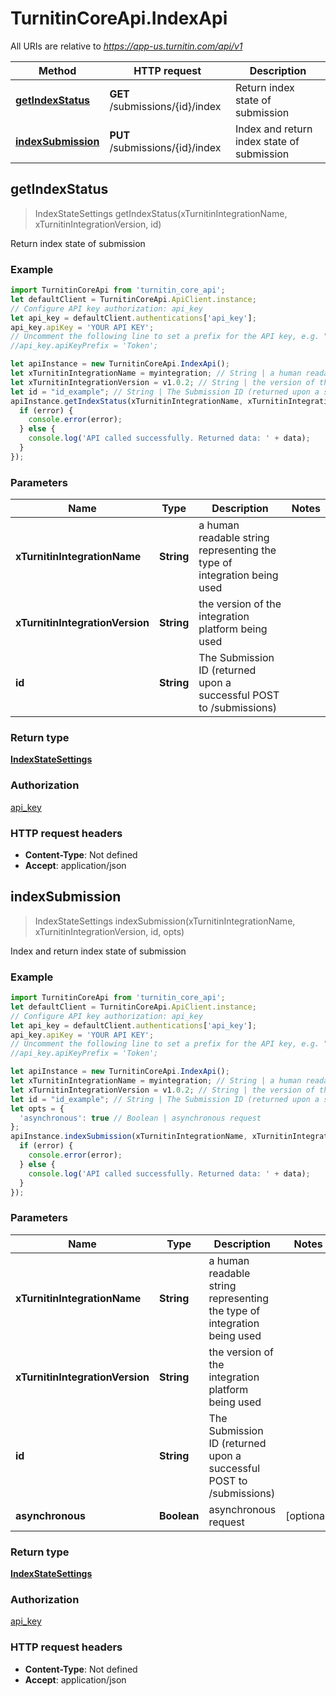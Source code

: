 # TurnitinCoreApi.IndexApi

All URIs are relative to *https://app-us.turnitin.com/api/v1*

Method | HTTP request | Description
------------- | ------------- | -------------
[**getIndexStatus**](IndexApi.md#getIndexStatus) | **GET** /submissions/{id}/index | Return index state of submission
[**indexSubmission**](IndexApi.md#indexSubmission) | **PUT** /submissions/{id}/index | Index and return index state of submission



## getIndexStatus

> IndexStateSettings getIndexStatus(xTurnitinIntegrationName, xTurnitinIntegrationVersion, id)

Return index state of submission

### Example

```javascript
import TurnitinCoreApi from 'turnitin_core_api';
let defaultClient = TurnitinCoreApi.ApiClient.instance;
// Configure API key authorization: api_key
let api_key = defaultClient.authentications['api_key'];
api_key.apiKey = 'YOUR API KEY';
// Uncomment the following line to set a prefix for the API key, e.g. "Token" (defaults to null)
//api_key.apiKeyPrefix = 'Token';

let apiInstance = new TurnitinCoreApi.IndexApi();
let xTurnitinIntegrationName = myintegration; // String | a human readable string representing the type of integration being used
let xTurnitinIntegrationVersion = v1.0.2; // String | the version of the integration platform being used
let id = "id_example"; // String | The Submission ID (returned upon a successful POST to /submissions) 
apiInstance.getIndexStatus(xTurnitinIntegrationName, xTurnitinIntegrationVersion, id, (error, data, response) => {
  if (error) {
    console.error(error);
  } else {
    console.log('API called successfully. Returned data: ' + data);
  }
});
```

### Parameters


Name | Type | Description  | Notes
------------- | ------------- | ------------- | -------------
 **xTurnitinIntegrationName** | **String**| a human readable string representing the type of integration being used | 
 **xTurnitinIntegrationVersion** | **String**| the version of the integration platform being used | 
 **id** | **String**| The Submission ID (returned upon a successful POST to /submissions)  | 

### Return type

[**IndexStateSettings**](IndexStateSettings.md)

### Authorization

[api_key](../README.md#api_key)

### HTTP request headers

- **Content-Type**: Not defined
- **Accept**: application/json


## indexSubmission

> IndexStateSettings indexSubmission(xTurnitinIntegrationName, xTurnitinIntegrationVersion, id, opts)

Index and return index state of submission

### Example

```javascript
import TurnitinCoreApi from 'turnitin_core_api';
let defaultClient = TurnitinCoreApi.ApiClient.instance;
// Configure API key authorization: api_key
let api_key = defaultClient.authentications['api_key'];
api_key.apiKey = 'YOUR API KEY';
// Uncomment the following line to set a prefix for the API key, e.g. "Token" (defaults to null)
//api_key.apiKeyPrefix = 'Token';

let apiInstance = new TurnitinCoreApi.IndexApi();
let xTurnitinIntegrationName = myintegration; // String | a human readable string representing the type of integration being used
let xTurnitinIntegrationVersion = v1.0.2; // String | the version of the integration platform being used
let id = "id_example"; // String | The Submission ID (returned upon a successful POST to /submissions) 
let opts = {
  'asynchronous': true // Boolean | asynchronous request
};
apiInstance.indexSubmission(xTurnitinIntegrationName, xTurnitinIntegrationVersion, id, opts, (error, data, response) => {
  if (error) {
    console.error(error);
  } else {
    console.log('API called successfully. Returned data: ' + data);
  }
});
```

### Parameters


Name | Type | Description  | Notes
------------- | ------------- | ------------- | -------------
 **xTurnitinIntegrationName** | **String**| a human readable string representing the type of integration being used | 
 **xTurnitinIntegrationVersion** | **String**| the version of the integration platform being used | 
 **id** | **String**| The Submission ID (returned upon a successful POST to /submissions)  | 
 **asynchronous** | **Boolean**| asynchronous request | [optional] 

### Return type

[**IndexStateSettings**](IndexStateSettings.md)

### Authorization

[api_key](../README.md#api_key)

### HTTP request headers

- **Content-Type**: Not defined
- **Accept**: application/json

